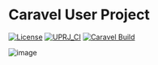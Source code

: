 # Caravel User Project

[![License](https://img.shields.io/badge/License-Apache%202.0-blue.svg)](https://opensource.org/licenses/Apache-2.0) [![UPRJ_CI](https://github.com/efabless/caravel_project_example/actions/workflows/user_project_ci.yml/badge.svg)](https://github.com/efabless/caravel_project_example/actions/workflows/user_project_ci.yml) [![Caravel Build](https://github.com/efabless/caravel_project_example/actions/workflows/caravel_build.yml/badge.svg)](https://github.com/efabless/caravel_project_example/actions/workflows/caravel_build.yml)


![image](https://github.com/ks-vandana/fp_division_tapeout/assets/116361300/36818bd6-1bc3-4be1-93d7-9c8127e690bf)

